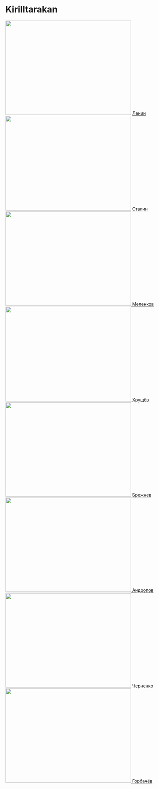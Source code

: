 # Kirilltarakan
<html>
<head> </head>
<title> </title>
<body background="https://cdn.fishki.net/upload/post/2019/11/06/3132891/8890037eecfaf64d7c6000fb2dc40011.jpg">
<Img src="https://upload.wikimedia.org/wikipedia/commons/thumb/0/00/Certificates_of_Honour_of_the_Soviet_Union_12.jpg/800px-Certificates_of_Honour_of_the_Soviet_Union_12.jpg" Width="400" Height="300">
<a href="https://ru.wikipedia.org/wiki/Ленин,_Владимир_Ильич"> Ленин
<Img src="https://upload.wikimedia.org/wikipedia/commons/9/9b/CroppedStalin1943.jpg" Width="400" Height="300">
<a href="https://ru.wikipedia.org/wiki/Сталин,_Иосиф_Виссарионович"> Сталин
<Img src="https://upload.wikimedia.org/wikipedia/commons/thumb/4/42/Georgy_Malenkov_1964.jpg/800px-Georgy_Malenkov_1964.jpg" Width="400" Height="300">
<a href="https://ru.wikipedia.org/wiki/Маленков,_Георгий_Максимилианович"> Меленков
<Img src="https://upload.wikimedia.org/wikipedia/commons/6/69/Khrushchov.jpg" Width="400" Height="300">
<a href="https://ru.wikipedia.org/wiki/Хрущёв,_Никита_Сергеевич"> Хрущёв
<Img src="https://upload.wikimedia.org/wikipedia/commons/e/ed/Leonid_Brezhnev_Portrait_%281%29.jpg" Width="400" Height="300">
<a href="https://ru.wikipedia.org/wiki/Брежнев,_Леонид_Ильич"> Брежнев
<Img src="https://upload.wikimedia.org/wikipedia/commons/4/44/Yuri_Andropov_-_Soviet_Life%2C_August_1983.jpg" Width="400" Height="300">
<a href="https://ru.wikipedia.org/wiki/Андропов,_Юрий_Владимирович">Андропов
<Img src="https://upload.wikimedia.org/wikipedia/commons/0/09/Konstant%C3%ADn_Chernenko_-_Tapa_Diario_Clar%C3%ADn.jpg" Width="400" Height="300">
<a href="https://ru.wikipedia.org/wiki/Черненко,_Константин_Устинович"> Черненко
<Img src="https://upload.wikimedia.org/wikipedia/commons/5/57/RIAN_archive_850809_General_Secretary_of_the_CPSU_CC_M._Gorbachev_%28crop%29.jpg" Width="400" Height="300">
<a href="https://ru.wikipedia.org/wiki/Горбачёв,_Михаил_Сергеевич">Горбачёв
</body>
</html>
